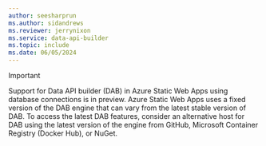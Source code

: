 ```yaml
---
author: seesharprun
ms.author: sidandrews
ms.reviewer: jerrynixon
ms.service: data-api-builder
ms.topic: include
ms.date: 06/05/2024
---
```


> [!IMPORTANT]
> Support for Data API builder (DAB) in Azure Static Web Apps using database connections is in preview. Azure Static Web Apps uses a fixed version of the DAB engine that can vary from the latest stable version of DAB. To access the latest DAB features, consider an alternative host for DAB using the latest version of the engine from GitHub, Microsoft Container Registry (Docker Hub), or NuGet.
